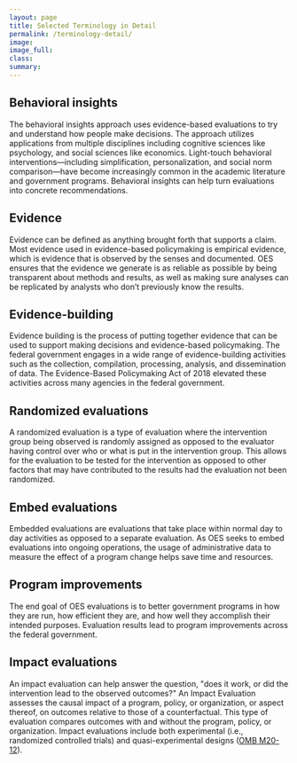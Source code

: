 ```yaml
---
layout: page
title: Selected Terminology in Detail
permalink: /terminology-detail/
image:
image_full: 
class:
summary: 
---
```

## Behavioral insights
The behavioral insights  approach uses evidence-based evaluations to try and understand how people make decisions. The approach utilizes applications from multiple disciplines including cognitive sciences like psychology, and social sciences like economics. Light-touch behavioral interventions—including simplification, personalization, and social norm comparison—have become increasingly  common in the academic literature and government programs. Behavioral insights can help turn evaluations into concrete recommendations.

## Evidence
Evidence can be defined as anything brought forth that supports a claim. Most evidence used in evidence-based policymaking is empirical evidence, which is evidence that is observed by the senses and documented. OES ensures that the evidence we generate is as reliable as possible by being transparent about methods and results, as well as making sure analyses can be replicated by analysts who don’t previously know the results.

## Evidence-building
Evidence building is the process of putting together evidence that can be used to support making decisions and evidence-based policymaking. The federal government engages in a wide range of evidence-building activities such as the collection, compilation, processing, analysis, and dissemination of data. The Evidence-Based Policymaking Act of 2018 elevated these activities across many agencies in the federal government.

## Randomized evaluations
A randomized evaluation is a type of evaluation where the intervention group being observed is randomly assigned as opposed to the evaluator having control over who or what is put in the intervention group. This allows for the evaluation to be tested for the intervention as opposed to other factors that may have contributed to the results had the evaluation not been randomized.

## Embed evaluations
Embedded evaluations are evaluations that take place within normal day to day activities as opposed to a separate evaluation. As OES seeks to embed evaluations into ongoing operations, the usage of administrative data to measure the effect of a program change helps save time and resources.

## Program improvements
The end goal of OES evaluations is to better government programs in how they are run, how efficient they are, and how well they accomplish their intended purposes. Evaluation results lead to program improvements across the federal government.

## Impact evaluations
An impact evaluation can help answer the question, "does it work, or did the intervention lead to the observed outcomes?" An Impact Evaluation assesses the causal impact of a program, policy, or organization, or aspect thereof, on outcomes relative to those of a counterfactual. This type of evaluation compares outcomes with and without the program, policy, or organization. Impact evaluations include both experimental (i.e., randomized controlled trials) and quasi-experimental designs (<a href="https://www.whitehouse.gov/wp-content/uploads/2020/03/M-20-12.pdf">OMB M20-12</a>).
